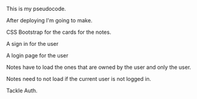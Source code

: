 This is my pseudocode.

After deploying I'm going to make.

CSS Bootstrap for the cards for the notes.

A sign in for the user

A login page for the user

Notes have to load the ones that are owned by the user and only the user.

Notes need to not load if the current user is not logged in.

Tackle Auth.